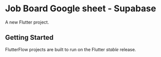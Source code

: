 # Job Board Google sheet - Supabase

A new Flutter project.

## Getting Started

FlutterFlow projects are built to run on the Flutter _stable_ release.
